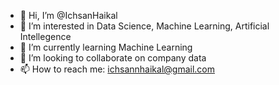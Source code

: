 - 👋 Hi, I’m @IchsanHaikal
- 👀 I’m interested in Data Science, Machine Learning, Artificial Intellegence
- 🌱 I’m currently learning Machine Learning
- 💞️ I’m looking to collaborate on company data
- 📫 How to reach me: ichsannhaikal@gmail.com

<!---
IchsanHaikal/IchsanHaikal is a ✨ special ✨ repository because its `README.md` (this file) appears on your GitHub profile.
You can click the Preview link to take a look at your changes.
--->
